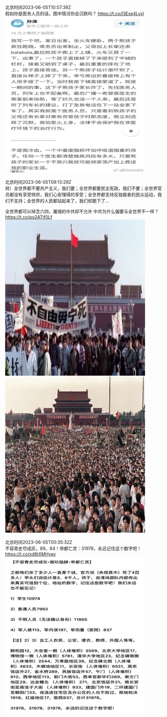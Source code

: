 北京时间2023-06-05T10:57:38Z<br>假如你是医务人员的话，图中情况你会沉默吗？ https://t.co/l3Exe4Lyxl<br><img src='/temp/image/2023/t-Month-6/1665553435528159232_0.jpg' width='450' height='500'><br><br>北京时间2023-06-05T09:13:29Z<br>转）全世界都不要共产主义，我们要；全世界都要民主宪政，我们不要；全世界官员都没有享受特供，我们心安理得的享受；全世界都支持反独裁者的民众运动，我们不支持；全世界的人民都站起来了，我们却跪下了...

全世界都可以悼念六四，屠城的中共却不允许
中共为什么偏要与全世界不一样？ https://t.co/po2ATif0Lf<br><img src='/temp/image/2023/t-Month-6/1665527227788795905_0.jpg' width='450' height='500'><img src='/temp/image/2023/t-Month-6/1665527227788795905_1.jpg' width='450' height='500'><br><br>北京时间2023-06-05T00:35:32Z<br>不容青史尽成灰，89，64！帝都亡灵：31978，永远记住这个数字吧！ https://t.co/xd8tXMHyev<br><img src='/temp/image/2023/t-Month-6/1665396880547758080_0.jpg' width='450' height='500'><br><br>